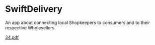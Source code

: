 # SwiftDelivery
 An app about connecting local Shopkeepers to consumers and to their respective Wholesellers.
 
 [34.pdf](https://github.com/SwapnilKasliwal/SwiftDelivery/files/6855531/34.pdf)
